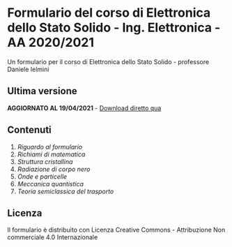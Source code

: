 # Formulario del corso di Elettronica dello Stato Solido - Ing. Elettronica - AA 2020/2021

Un formulario per il corso di Elettronica dello Stato Solido - professore Daniele Ielmini

## Ultima versione

**AGGIORNATO AL 19/04/2021** - [Download diretto qua](https://github.com/lorossi/formulario-stato-solido/raw/master/formulario-elettronica-dello-stato-solido.pdf)

## Contenuti

1. *Riguardo al formulario*
1. *Richiami di matematica*
1. *Struttura cristallina*
1. *Radiazione di corpo nero*
1. *Onde e particelle*
1. *Meccanica quantistica*
1. *Teoria semiclassica del trasporto*

## Licenza

Il formulario è distribuito con Licenza Creative Commons - Attribuzione Non commerciale 4.0 Internazionale
